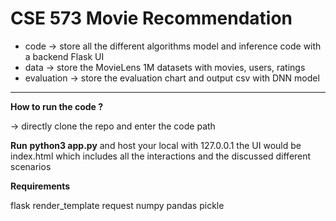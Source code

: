 # CSE 573 Movie Recommendation

- code
  -> store all the different algorithms model and inference code with a backend Flask UI
- data
  -> store the MovieLens 1M datasets with movies, users, ratings
- evaluation
  -> store the evaluation chart and output csv with DNN model

***
**How to run the code ?**

-> directly clone the repo and enter the code path

**Run** __python3 app.py__ and host your local with 127.0.0.1
the UI would be index.html which includes all the interactions and the discussed different scenarios

**Requirements**

flask
render_template
request
numpy
pandas
pickle
